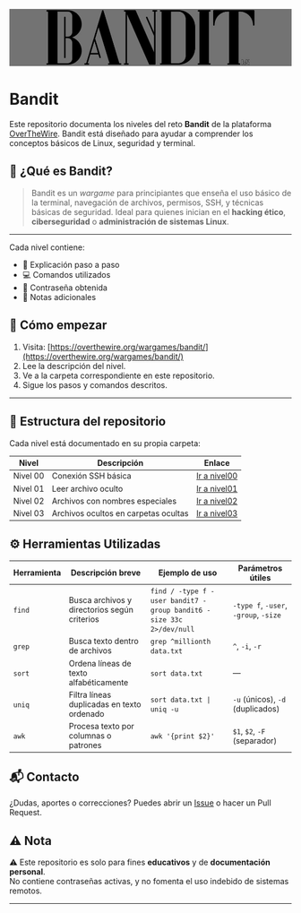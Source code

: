 ![bandit](Assets/Bnt.jpg)

# Bandit 

Este repositorio documenta los niveles del reto **Bandit** de la plataforma [OverTheWire](https://overthewire.org/wargames/bandit/). 
Bandit está diseñado para ayudar a comprender los conceptos básicos de Linux, seguridad y terminal.

## 🎯 ¿Qué es Bandit?

> Bandit es un *wargame* para principiantes que enseña el uso básico de la terminal, navegación de archivos, permisos, SSH, y técnicas básicas de seguridad.
Ideal para quienes inician en el **hacking ético**, **ciberseguridad** o **administración de sistemas Linux**.

---
Cada nivel contiene:
- 🧠 Explicación paso a paso
- 💻 Comandos utilizados
- 🔑 Contraseña obtenida
- 📝 Notas adicionales

## 🚀 Cómo empezar

1. Visita: [https://overthewire.org/wargames/bandit/](https://overthewire.org/wargames/bandit/)
2. Lee la descripción del nivel.
3. Ve a la carpeta correspondiente en este repositorio.
4. Sigue los pasos y comandos descritos.
---

## 📁 Estructura del repositorio

Cada nivel está documentado en su propia carpeta:

| Nivel | Descripción | Enlace |
|-------|-------------|--------|
| Nivel 00 | Conexión SSH básica | [Ir a nivel00](./nivel00) |
| Nivel 01 | Leer archivo oculto | [Ir a nivel01](./nivel01) |
| Nivel 02 | Archivos con nombres especiales | [Ir a nivel02](./nivel02) |
| Nivel 03 | Archivos ocultos en carpetas ocultas | [Ir a nivel03](./nivel03) |

## ⚙️ Herramientas Utilizadas

| Herramienta | Descripción breve                            | Ejemplo de uso                                                      | Parámetros útiles                     |
| ----------- | -------------------------------------------- | ------------------------------------------------------------------- | ------------------------------------- |
| `find`      | Busca archivos y directorios según criterios | `find / -type f -user bandit7 -group bandit6 -size 33c 2>/dev/null` | `-type f`, `-user`, `-group`, `-size` |
| `grep`      | Busca texto dentro de archivos               | `grep ^millionth data.txt`                                          | `^`, `-i`, `-r`                       |
| `sort`      | Ordena líneas de texto alfabéticamente       | `sort data.txt`                                                     | —                                     |
| `uniq`      | Filtra líneas duplicadas en texto ordenado   | `sort data.txt \| uniq -u`                                          | `-u` (únicos), `-d` (duplicados)      |
| `awk`       | Procesa texto por columnas o patrones        | `awk '{print $2}'`                                                  | `$1`, `$2`, `-F` (separador)          |


## 📬 Contacto

¿Dudas, aportes o correcciones? Puedes abrir un [Issue](https://github.com/) o hacer un Pull Request.


## ⚠️ Nota

⚠️ Este repositorio es solo para fines **educativos** y de **documentación personal**.  
No contiene contraseñas activas, y no fomenta el uso indebido de sistemas remotos.

---
